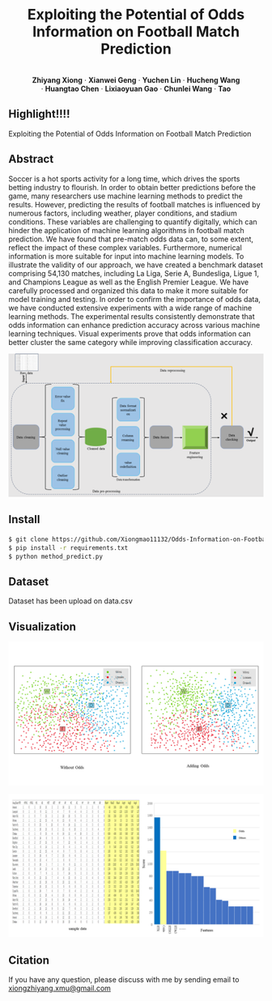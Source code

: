 <br />
<p align="center">
  <h1 align="center">Exploiting the Potential of Odds Information on Football Match Prediction</h1>
  <p align="center">
    <br />
    <strong>Zhiyang Xiong</strong></a>
    ·
    <strong>Xianwei Geng</strong></a>
    ·
    <strong>Yuchen Lin</strong></a>
    ·
    <strong>Hucheng Wang</strong></a>
    <br />
    ·
    <strong>Huangtao Chen</strong></a>
    ·
    <strong>Lixiaoyuan Gao</strong></a>
    ·
    <strong>Chunlei Wang</strong></a>
    ·
    <strong>Tao</strong></a>
    <br />
  </p>

## Highlight!!!!

Exploiting the Potential of Odds Information on Football Match Prediction

## Abstract

Soccer is a hot sports activity for a long time, which drives the sports betting industry to flourish. In order to obtain better predictions before the game, many researchers use machine learning methods to predict the results. However, predicting the results of football matches is influenced by numerous factors, including weather, player conditions, and stadium conditions. These variables are challenging to quantify digitally, which can hinder the application of machine learning algorithms in football match prediction. We have found that pre-match odds data can, to some extent, reflect the impact of these complex variables. Furthermore, numerical information is more suitable for input into machine learning models. To illustrate the validity of our approach, we have created a benchmark dataset comprising 54,130 matches, including La Liga, Serie A, Bundesliga, Ligue 1, and Champions League as well as the English Premier League. We have carefully processed and organized this data to make it more suitable for model training and testing. In order to confirm the importance of odds data, we have conducted extensive experiments with a wide range of machine learning methods. The experimental results consistently demonstrate that odds information can enhance prediction accuracy across various machine learning techniques. Visual experiments prove that odds information can better cluster the same category while improving classification accuracy.

![teaser](./images/methods.png)

## Install
```bash
$ git clone https://github.com/Xiongmao11132/Odds-Information-on-Football-Match-Prediction
$ pip install -r requirements.txt
$ python method_predict.py
```
## Dataset

Dataset has been upload on data.csv

## Visualization

![teaser](./images/v1.png)

![teaser](./images/v2.png)

## Citation
If you have any question, please discuss with me by sending email to xiongzhiyang.xmu@gmail.com
